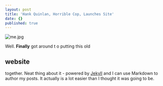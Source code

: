 ```yaml
---
layout: post
title: 'Hank Quinlan, Horrible Cop, Launches Site'
date: {}
published: true
---
```

![me.jpg]({{site.baseurl}}/_posts/me.jpg)

Well. **Finally** got around t o putting this old 

## website




together. Neat thing about it - powered by [Jekyll](http://jekyllrb.com) and I can use Markdown to author my posts. It actually is a lot easier than I thought it was going to be.
